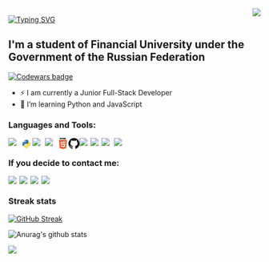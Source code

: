 <img src="https://cdn2.iconfinder.com/data/icons/cat-power/256/cat_drunk.png" align="right"/>  

[![Typing SVG](https://readme-typing-svg.herokuapp.com?color=%234300F7&size=25&height=55&lines=Hi+there%2C+I'm+Nikolai+Pikalov;Or...;Nps-rf)](https://git.io/typing-svg)

## I'm a student of Financial University under the Government of the Russian Federation

[![Codewars badge](https://www.codewars.com/users/Nps-rf/badges/large)](https://www.codewars.com/users/Nps-rf)

- ⚡ I am currently a Junior Full-Stack Developer
- 🌱 I’m learning Python and JavaScript


### Languages and Tools:
[<img align="left" width="24px" src="https://cdn2.iconfinder.com/data/icons/designer-skills/128/code-programming-javascript-software-develop-command-language-512.png"/>][JS]
[<img align="left" width="24px" src="https://raw.githubusercontent.com/github/explore/80688e429a7d4ef2fca1e82350fe8e3517d3494d/topics/python/python.png"/>][Python]
<!-- [<img align="left" width="25px" src="https://cdn4.iconfinder.com/data/icons/logos-and-brands/512/181_Java_logo_logos-256.png"/>][Java] --> 
[<img align="left" width="25px" src="https://cdn3.iconfinder.com/data/icons/logos-brands-3/24/logo_brand_brands_logos_linux-256.png"/>][Linux]
[<img align="left" width="25px" src="https://cdn1.iconfinder.com/data/icons/hawcons/32/700048-icon-89-document-file-sql-256.png"/>][SQL]
[<img align="left" width="22px" src="https://raw.githubusercontent.com/github/explore/80688e429a7d4ef2fca1e82350fe8e3517d3494d/topics/html/html.png"/>][HTML5]
[<img align="left" width="22px" src="https://raw.githubusercontent.com/github/explore/78df643247d429f6cc873026c0622819ad797942/topics/github/github.png"/>][Github]
[<img align="left" width="22px" src="https://cdn3.iconfinder.com/data/icons/social-media-2169/24/social_media_social_media_logo_git-256.png"/>][Git]
[<img align="left" width="22px" src="https://cdn3.iconfinder.com/data/icons/social-media-2169/24/social_media_social_media_logo_docker-256.png"/>][Docker]
[<img align="left" width="25px" src="https://cdn4.iconfinder.com/data/icons/logos-and-brands/512/205_Markdown_logo_logos-256.png"/>][Markdown]
[<img align="left" width="24px" src="https://cdn2.iconfinder.com/data/icons/ecqlipse2/CMD.png"/>][cmd]

<br />

### If you decide to contact me:
[<img align="left" width="22px" src="https://cdn2.iconfinder.com/data/icons/social-icons-33/128/Instagram-256.png"/>][Instagram]
[<img align="left" width="22px" src="https://cdn4.iconfinder.com/data/icons/social-media-flat-7/64/Social-media_VK-256.png"/>][Vk]
[<img align="left" width="22px" src="https://cdn3.iconfinder.com/data/icons/social-icons-33/512/Telegram-256.png"/>][Telegram]
[<img align="left" width="24px" src="https://cdn0.iconfinder.com/data/icons/free-social-media-set/24/discord-256.png"/>][Discord]
<br />

### Streak stats
[![GitHub Streak](http://github-readme-streak-stats.herokuapp.com?user=Nps-rf&theme=radical&date_format=j%20M%5B%20Y%5D)](https://git.io/streak-stats)

![Anurag's github stats](https://github-readme-stats.vercel.app/api?username=Nps-rf&show_icons=true&theme=tokyonight) 

<img src="https://github-readme-stats.vercel.app/api/wakatime?username=Nps_rf">
<!-- <img src="https://github-readme-stats.vercel.app/api/top-langs/?username=Nps_rf"> -->
<!-- <img src="https://github-readme-stats.vercel.app/api?username=Nps_rf&show_icons=true&theme=gotham"> -->


[Github]: https://github.com/github
[instagram]: https://www.instagram.com/nps_rf
[Vk]: https://vk.com/4doors_morewhores
[Telegram]: https://t.me/Nps_rf
[Discord]:  https://discordapp.com/users/303189106274467851
[Python]: https://www.python.org
[HTML5]: https://html.com/html5
[Markdown]: https://www.markdownguide.org/getting-started
[Git]: https://git-scm.com
[cmd]: https://docs.microsoft.com/en-us/windows-server/administration/windows-commands/windows-commands
[Linux]: https://www.linux.org
[Java]: https://www.java.com
[JS]: https://developer.mozilla.org/ru/docs/Web/JavaScript
[SQL]: https://en.wikipedia.org/wiki/SQL
[Docker]: https://www.docker.com
